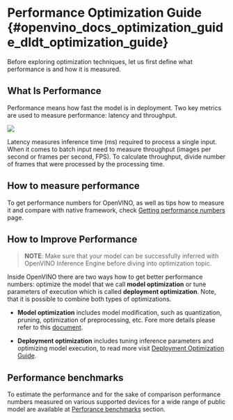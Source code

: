 # Performance Optimization Guide {#openvino_docs_optimization_guide_dldt_optimization_guide}


Before exploring optimization techniques, let us first define what performance is and how it is measured.

## What Is Performance 

Performance means how fast the model is in deployment. Two key metrics are used to measure performance: latency and throughput. 

![](../img/LATENCY_VS_THROUGHPUT.svg)

Latency measures inference time (ms) required to process a single input. When it comes to batch input need to measure throughput (images per second or frames per second, FPS). To calculate throughput, divide number of frames that were processed by the processing time.   

## How to measure performance
To get performance numbers for OpenVINO, as well as tips how to measure it and compare with native framework, check [Getting performance numbers](../MO_DG/prepare_model/Getting_performance_numbers.md) page.
 
## How to Improve Performance 

> **NOTE**: Make sure that your model can be successfully inferred with OpenVINO Inference Engine before diving into optimization topic. 

Inside OpenVINO there are two ways how to get better performance numbers: optimize the model that we call **model optimization** or tune parameters of execution which is called **deployment optimization**. Note, that it is possible to combine both types of optimizations. 

- **Model optimization** includes model modification, such as quantization, pruning, optimization of preprocessing, etc. Fore more details please refer to this [document](./model_optimization_guide.md).

- **Deployment optimization**  includes tuning inference parameters and optimizing model execution, to read more visit [Deployment Optimization Guide](../optimization_guide/dldt_deployment_optimization_guide.md).

## Performance benchmarks
To estimate the performance and for the sake of comparison performance numbers measured on various supported devices for a wide range of public model are available at [Perforance benchmarks](../benchmarks/performance_benchmarks.md) section.
